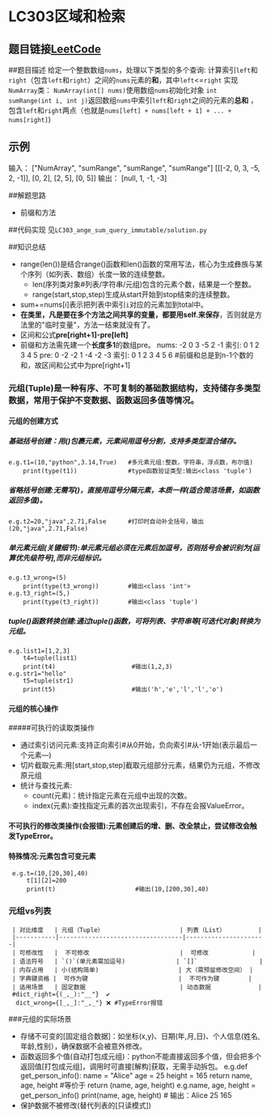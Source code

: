 # LC303区域和检索

## 题目链接[LeetCode](https://leetcode.cn/problems/range-sum-query-immutable/)

##题目描述
给定一个整数数组`nums`，处理以下类型的多个查询:
计算索引`left`和`right`（包含`left`和`right`）之间的`nums`元素的**和**，其中`left`<=`right`
实现`NumArray`类：
`NumArray(int[] nums)`使用数组`nums`初始化对象
`int sumRange(int i, int j)`返回数组`nums`中索引`left`和`right`之间的元素的**总和** ，包含`left`和`right`两点（也就是`nums[left] + nums[left + 1] + ... + nums[right]`)
 
## 示例
输入：
["NumArray", "sumRange", "sumRange", "sumRange"]
[[[-2, 0, 3, -5, 2, -1]], [0, 2], [2, 5], [0, 5]]
输出：
[null, 1, -1, -3]

##解题思路
 - 前缀和方法

##代码实现
见`LC303_ange_sum_query_immutable/solution.py`

##知识总结
 - range(len())是结合range()函数和len()函数的常用写法，核心为生成彝族与某个序列（如列表、数组）长度一致的连续整数。
    - len(序列类对象#列表/字符串/元组)包含的元素个数，结果是一个整数。
    - range(start,stop,step)生成从start开始到stop结束的连续整数。
 - sum+=nums[i]表示把列表中索引`i`对应的元素加到total中。
 - **在类里，凡是要在多个方法之间共享的变量，都要用self.来保存**，否则就是方法里的"临时变量"，方法一结束就没有了。
 - 区间和公式**pre[right+1]-pre[left]**
 - 前缀和方法需先建一个**长度多1**的数组pre。
          nums:  -2     0     3    -5     2    -1
          索引:   0     1     2     3     4     5
          pre:    0    -2    -2     1    -4    -2    -3
          索引:   0     1     2     3     4     5     6 
          #前缀和总是到n-1个数的和，故区间和公式中为pre[right+1]


### 元组(Tuple)是一种**有序**、**不可复制**的基础数据结构，支持储存多类型数据，常用于**保护不变数据**、**函数返回多值**等情况。
#### 元组的创建方式
##### 基础括号创建：用()包裹元素，元素间用逗号分割，支持多类型混合储存。
    e.g.t1=(10,"python",3.14,True)   #多元素元组:整数，字符串，浮点数，布尔值)
        print(type(t1))              #type函数验证类型:输出<class 'tuple')
##### 省略括号创建:无需写()，直接用逗号分隔元素，本质一样(适合简洁场景，如函数返回多值)。
    e.g.t2=20,"java",2.71,False      #打印时自动补全括号，输出(20,"java",2.71,False)
##### 单元素元组(**关键细节**):单元素元组**必须在元素后加逗号**，否则括号会被识别为[运算优先级符号],而非元组标识。
    e.g.t3_wrong=(5)                       
        print(type(t3_wrong))        #输出<class 'int'>
    e.g.t3_right=(5,)
        print(type(t3_right))        #输出<class 'tuple')
##### tuple()函数转换创建:通过tuple()函数，可将列表、字符串等[可迭代对象]转换为元组。
    e.g.list1=[1,2,3]
        t4=tuple(list1)
        print(t4)                     #输出(1,2,3)
    e.g.str1="hello"
        t5=tuple(str1)
        print(t5)                     #输出('h','e','l','l','o')
#### 元组的核心操作
#####可执行的读取类操作
 - 通过索引访问元素:支持正向索引#从0开始，负向索引#从-1开始(表示最后一个元素—)
 - 切片截取元素:用[start,stop,step]截取元组部分元素，结果仍为元组，不修改原元组
 - 统计与查找元素:
    - count(元素)：统计指定元素在元组中出现的次数。
    - index(元素):查找指定元素的首次出现索引，不存在会报ValueError。
#### 不可执行的修改类操作(会报错):元素创建后的增、删、改全禁止，尝试修改会触发TypeError。
#### 特殊情况:元素包含可变元素
     e.g.t=(10,[20,30],40)
         t[1][2]=200
         print(t)                      #输出(10,[200,30],40)
### 元组vs列表
     | 对比维度   | 元组（Tuple）                     | 列表（List）         |
     |-----------|----------------------------------|----------------------|
     | 可修改性   |  不可修改                         |  可修改            |
     | 语法符号   | `()`(单元素需加逗号)              | `[]`                 |
     | 内存占用   | 小(结构简单)                      | 大（需预留修改空间） |
     | 字典键资格 |  可作为键                         |  不可作为键        |
     | 适用场景   | 固定数据                          | 动态数据             |
     #dict_right={(_,_):"__"}  ✔
      dict_wrong={[_,_]:"_,_"} ❌ #TypeError报错
###元组的实际场景
 - 存储不可变的[固定组合数据]：如坐标(x,y)、日期(年,月,日)、个人信息(姓名,年龄,性别），确保数据不会被意外修改。
 - 函数返回多个值(自动打包成元组)：python不能直接返回多个值，但会把多个返回值[打包成元组]，调用时可直接[解构]获取，无需手动拆包。
   e.g.def get_person_info():
           name = "Alice"
           age = 25
           height = 165
           return name, age, height       #等价于 return (name, age, height)
    e.g.name, age, height = get_person_info()
        print(name, age, height)  # 输出：Alice 25 165
 - 保护数据不被修改(替代列表的[只读模式])
